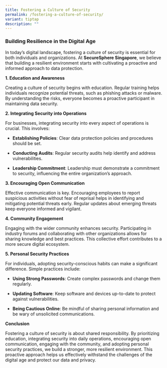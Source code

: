 ```yaml
---
title: Fostering a Culture of Security
permalink: /fostering-a-culture-of-security/
variant: tiptap
description: ""
---
```

<h3>Building Resilience in the Digital Age</h3>
<p>In today’s digital landscape, fostering a culture of security is essential
for both individuals and organizations. At <strong>SecureSphere Singapore</strong>,
we believe that building a resilient environment starts with cultivating
a proactive and informed approach to data protection.</p>
<p><strong>1. Education and Awareness</strong>
</p>
<p>Creating a culture of security begins with education. Regular training
helps individuals recognize potential threats, such as phishing attacks
or malware. By understanding the risks, everyone becomes a proactive participant
in maintaining data security.</p>
<p><strong>2. Integrating Security into Operations</strong>
</p>
<p>For businesses, integrating security into every aspect of operations is
crucial. This involves:</p>
<ul data-tight="true" class="tight">
<li>
<p><strong>Establishing Policies</strong>: Clear data protection policies
and procedures should be set.</p>
</li>
<li>
<p><strong>Conducting Audits</strong>: Regular security audits help identify
and address vulnerabilities.</p>
</li>
<li>
<p><strong>Leadership Commitment</strong>: Leadership must demonstrate a
commitment to security, influencing the entire organization’s approach.</p>
</li>
</ul>
<p><strong>3. Encouraging Open Communication</strong>
</p>
<p>Effective communication is key. Encouraging employees to report suspicious
activities without fear of reprisal helps in identifying and mitigating
potential threats early. Regular updates about emerging threats keep everyone
informed and vigilant.</p>
<p><strong>4. Community Engagement</strong>
</p>
<p>Engaging with the wider community enhances security. Participating in
industry forums and collaborating with other organizations allows for sharing
knowledge and best practices. This collective effort contributes to a more
secure digital ecosystem.</p>
<p><strong>5. Personal Security Practices</strong>
</p>
<p>For individuals, adopting security-conscious habits can make a significant
difference. Simple practices include:</p>
<ul data-tight="true" class="tight">
<li>
<p><strong>Using Strong Passwords</strong>: Create complex passwords and
change them regularly.</p>
</li>
<li>
<p><strong>Updating Software</strong>: Keep software and devices up-to-date
to protect against vulnerabilities.</p>
</li>
<li>
<p><strong>Being Cautious Online</strong>: Be mindful of sharing personal
information and be wary of unsolicited communications.</p>
</li>
</ul>
<p><strong>Conclusion</strong>
</p>
<p>Fostering a culture of security is about shared responsibility. By prioritizing
education, integrating security into daily operations, encouraging open
communication, engaging with the community, and adopting personal security
practices, we build a stronger, more resilient environment. This proactive
approach helps us effectively withstand the challenges of the digital age
and protect our data and privacy.</p>
